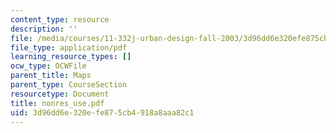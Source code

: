 ```yaml
---
content_type: resource
description: ''
file: /media/courses/11-332j-urban-design-fall-2003/3d96dd6e320efe875cb4918a8aaa82c1_nonres_use.pdf
file_type: application/pdf
learning_resource_types: []
ocw_type: OCWFile
parent_title: Maps
parent_type: CourseSection
resourcetype: Document
title: nonres_use.pdf
uid: 3d96dd6e-320e-fe87-5cb4-918a8aaa82c1
---
```

